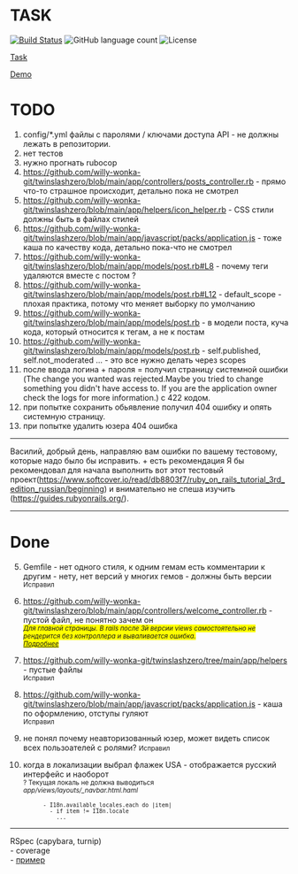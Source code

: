 # TASK

[![Build Status](https://app.travis-ci.com/willy-wonka-git/twinslashzero.svg?branch=main)](https://app.travis-ci.com/willy-wonka-git/twinslashzero) ![GitHub language count](https://img.shields.io/github/languages/count/willy-wonka-git/twinslashzero?style=social) ![License](https://img.shields.io/badge/license-MIT%20license-blue)

<style>
.mark {
  background-color: yellow;
}    
</style>

[Task](https://docs.google.com/document/d/1390ZczB-uCVaH0bsxH0qKALk1YQAeK9yta7LalW1hvo/edit#heading=h.800vgi95v9ga)

[Demo](https://blooming-journey-21325.herokuapp.com/)

# TODO

1) config/*.yml файлы с паролями / ключами доступа API - не должны лежать в репозитории.
2) нет тестов
3) нужно прогнать rubocop
4) https://github.com/willy-wonka-git/twinslashzero/blob/main/app/controllers/posts_controller.rb - прямо что-то страшное происходит, детально пока не смотрел
8) https://github.com/willy-wonka-git/twinslashzero/blob/main/app/helpers/icon_helper.rb - CSS стили должны быть в файлах стилей
10) https://github.com/willy-wonka-git/twinslashzero/blob/main/app/javascript/packs/application.js - тоже каша по качеству кода, детально пока-что не смотрел
11) https://github.com/willy-wonka-git/twinslashzero/blob/main/app/models/post.rb#L8 - почему теги удаляются вместе с постом ?
12) https://github.com/willy-wonka-git/twinslashzero/blob/main/app/models/post.rb#L12 - default_scope - плохая практика, потому что меняет выборку по умолчанию
13) https://github.com/willy-wonka-git/twinslashzero/blob/main/app/models/post.rb - в модели поста, куча кода, который относится к тегам, а не к постам
14) https://github.com/willy-wonka-git/twinslashzero/blob/main/app/models/post.rb - self.published, self.not_moderated ... - это все нужно делать через scopes
17) после ввода логина + пароля = получил страницу системной ошибки (The change you wanted was rejected.Maybe you tried to change something you didn't have access to. If you are the application owner check the logs for more information.) с 422 кодом.
18) при попытке сохранить обьявление получил 404 ошибку и опять системную страницу.
19) при попытке удалить юзера 404 ошибка

---

Василий, добрый день, направляю вам ошибки по вашему тестовому, которые надо было бы исправить. + есть рекомендация    Я бы рекомендовал для начала выполнить вот этот тестовый проект(https://www.softcover.io/read/db8803f7/ruby_on_rails_tutorial_3rd_edition_russian/beginning) и внимательно не спеша изучить (https://guides.rubyonrails.org/).

---

# Done

5) Gemfile - нет одного стиля, к одним гемам есть комментарии к другим - нету, нет версий у многих гемов - должны быть версии  
    <small>Исправил</small>

6) https://github.com/willy-wonka-git/twinslashzero/blob/main/app/controllers/welcome_controller.rb - пустой файл, не понятно зачем он  
    <small class="mark">
    *Для главной страницы. В rails после 3й версии views самостоятельно не рендерится без контроллера и вываливается ошибка.     
    [Подробнее](https://stackoverflow.com/questions/1352420/rails-view-without-a-controller/14249363)*
    </small>     

7) https://github.com/willy-wonka-git/twinslashzero/tree/main/app/helpers - пустые файлы  
    <small>Исправил</small>


9) https://github.com/willy-wonka-git/twinslashzero/blob/main/app/javascript/packs/application.js - каша по оформлению, отступы гуляют  
    <small>Исправил</small>

15) не понял почему неавторизованный юзер, может видеть список всех пользоателей с ролями?
    <small>Исправил</small>
    
16) когда в локализации выбрал флажек USA - отображается русский интерфейс и наоборот  
    <small>? Текущая локаль не должна выводиться  
    *app/views/layouts/_navbar.html.haml*
    ``` 
          - I18n.available_locales.each do |item|
            - if item != I18n.locale
              ...
    ```
    </small>
    
---
RSpec (capybara, turnip)   
	- coverage  
	- [пример](https://semaphoreci.com/community/tutorials/how-to-test-rails-models-with-rspec)

